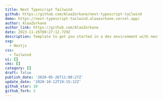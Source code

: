 ```yaml
---
title: Next Typescript Tailwind
github: https://github.com/AlaaZorkane/next-typescript-tailwind
demo: https://next-typescript-tailwind.alaazorkane.vercel.app/
author: AlaaZorkane
author_link: https://github.com/AlaaZorkane
date: 2023-11-26T08:27:12.729Z
description: Template to get you started in a dev environment with next/typescript/tailwind
ssg:
  - Nextjs
css:
  - Tailwind
ui: []
cms: []
category: []
draft: false
publish_date: '2020-05-26T11:08:27Z'
update_date: '2020-10-12T19:15:12Z'
github_star: 10
github_fork: 2
---
```

